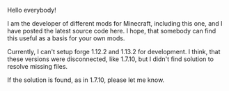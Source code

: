 Hello everybody!

I am the developer of different mods for Minecraft, including this one, and I have posted the latest source code here. I hope, that somebody can find this useful as a basis for your own mods.

Currently, I can't setup forge 1.12.2 and 1.13.2 for development. I think, that these versions were disconnected, like 1.7.10, but I didn't find solution to resolve missing files.

If the solution is found, as in 1.7.10, please let me know.